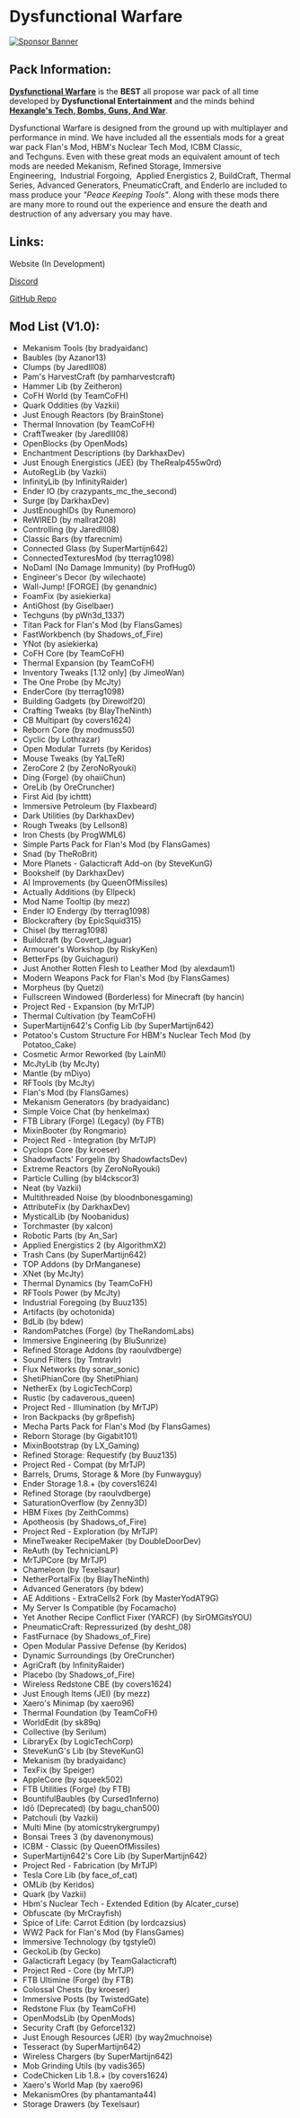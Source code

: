 # Dysfunctional Warfare

[![Sponsor Banner](https://scalacube.com/images/banners/modpack.jpg)](https://scalacube.com/p/_hosting_server_minecraft/2647495)

## Pack Information:

[**Dysfunctional Warfare**](https://legacy.curseforge.com/minecraft/modpacks/dysfunctional-warfare) is the **BEST** all propose war pack of all time developed by **Dysfunctional Entertainment** and the minds behind [**Hexangle's Tech, Bombs, Guns, And War**](https://legacy.curseforge.com/minecraft/modpacks/hexangles-tech-bombs-guns-war).

Dysfunctional Warfare is designed from the ground up with multiplayer and performance in mind. We have included all the essentials mods for a great war pack Flan's Mod, HBM's Nuclear Tech Mod, ICBM Classic, and Techguns. Even with these great mods an equivalent amount of tech mods are needed Mekanism, Refined Storage, Immersive Engineering,  Industrial Forgoing,  Applied Energistics 2, BuildCraft, Thermal Series, Advanced Generators, PneumaticCraft, and EnderIo are included to mass produce your *"Peace Keeping Tools"*. Along with these mods there are many more to round out the experience and ensure the death and destruction of any adversary you may have.

## Links:

Website (In Development)

[Discord](https://discord.gg/my7kTV7VYw)

[GitHub Repo](https://github.com/DysfunctionalDev/DysfunctionalWarfare)

## Mod List (V1.0):

- Mekanism Tools (by bradyaidanc)
- Baubles (by Azanor13)
- Clumps (by Jaredlll08)
- Pam's HarvestCraft (by pamharvestcraft)
- Hammer Lib (by Zeitheron)
- CoFH World (by TeamCoFH)
- Quark Oddities (by Vazkii)
- Just Enough Reactors (by BrainStone)
- Thermal Innovation (by TeamCoFH)
- CraftTweaker (by Jaredlll08)
- OpenBlocks (by OpenMods)
- Enchantment Descriptions (by DarkhaxDev)
- Just Enough Energistics (JEE) (by TheRealp455w0rd)
- AutoRegLib (by Vazkii)
- InfinityLib (by InfinityRaider)
- Ender IO (by crazypants_mc_the_second)
- Surge (by DarkhaxDev)
- JustEnoughIDs (by Runemoro)
- ReWIRED (by mallrat208)
- Controlling (by Jaredlll08)
- Classic Bars (by tfarecnim)
- Connected Glass (by SuperMartijn642)
- ConnectedTexturesMod (by tterrag1098)
- NoDamI (No Damage Immunity) (by ProfHug0)
- Engineer's Decor (by wilechaote)
- Wall-Jump! [FORGE] (by genandnic)
- Foam​Fix (by asiekierka)
- AntiGhost (by Giselbaer)
- Techguns (by pWn3d_1337)
- Titan Pack for Flan's Mod (by FlansGames)
- FastWorkbench (by Shadows_of_Fire)
- YNot (by asiekierka)
- CoFH Core (by TeamCoFH)
- Thermal Expansion (by TeamCoFH)
- Inventory Tweaks [1.12 only] (by JimeoWan)
- The One Probe (by McJty)
- EnderCore (by tterrag1098)
- Building Gadgets (by Direwolf20)
- Crafting Tweaks (by BlayTheNinth)
- CB Multipart (by covers1624)
- Reborn Core (by modmuss50)
- Cyclic (by Lothrazar)
- Open Modular Turrets (by Keridos)
- Mouse Tweaks (by YaLTeR)
- ZeroCore 2 (by ZeroNoRyouki)
- Ding (Forge) (by ohaiiChun)
- OreLib (by OreCruncher)
- First Aid (by ichttt)
- Immersive Petroleum (by Flaxbeard)
- Dark Utilities (by DarkhaxDev)
- Rough Tweaks (by Lellson8)
- Iron Chests (by ProgWML6)
- Simple Parts Pack for Flan's Mod (by FlansGames)
- Snad (by TheRoBrit)
- More Planets - Galacticraft Add-on (by SteveKunG)
- Bookshelf (by DarkhaxDev)
- AI Improvements (by QueenOfMissiles)
- Actually Additions (by Ellpeck)
- Mod Name Tooltip (by mezz)
- Ender IO Endergy (by tterrag1098)
- Blockcraftery (by EpicSquid315)
- Chisel (by tterrag1098)
- Buildcraft (by Covert_Jaguar)
- Armourer's Workshop (by RiskyKen)
- BetterFps (by Guichaguri)
- Just Another Rotten Flesh to Leather Mod (by alexdaum1)
- Modern Weapons Pack for Flan's Mod (by FlansGames)
- Morpheus (by Quetzi)
- Fullscreen Windowed (Borderless) for Minecraft (by hancin)
- Project Red - Expansion (by MrTJP)
- Thermal Cultivation (by TeamCoFH)
- SuperMartijn642's Config Lib (by SuperMartijn642)
- Potatoo's Custom Structure For HBM's Nuclear Tech Mod (by Potatoo_Cake)
- Cosmetic Armor Reworked (by LainMI)
- McJtyLib (by McJty)
- Mantle (by mDiyo)
- RFTools (by McJty)
- Flan's Mod (by FlansGames)
- Mekanism Generators (by bradyaidanc)
- Simple Voice Chat (by henkelmax)
- FTB Library (Forge) (Legacy) (by FTB)
- MixinBooter (by Rongmario)
- Project Red - Integration (by MrTJP)
- Cyclops Core (by kroeser)
- Shadowfacts' Forgelin (by ShadowfactsDev)
- Extreme Reactors (by ZeroNoRyouki)
- Particle Culling (by bl4ckscor3)
- Neat (by Vazkii)
- Multithreaded Noise (by bloodnbonesgaming)
- AttributeFix (by DarkhaxDev)
- MysticalLib (by Noobanidus)
- Torchmaster (by xalcon)
- Robotic Parts (by An_Sar)
- Applied Energistics 2 (by AlgorithmX2)
- Trash Cans (by SuperMartijn642)
- TOP Addons (by DrManganese)
- XNet (by McJty)
- Thermal Dynamics (by TeamCoFH)
- RFTools Power (by McJty)
- Industrial Foregoing (by Buuz135)
- Artifacts (by ochotonida)
- BdLib (by bdew)
- RandomPatches (Forge) (by TheRandomLabs)
- Immersive Engineering (by BluSunrize)
- Refined Storage Addons (by raoulvdberge)
- Sound Filters (by Tmtravlr)
- Flux Networks (by sonar_sonic)
- ShetiPhianCore (by ShetiPhian)
- NetherEx (by LogicTechCorp)
- Rustic (by cadaverous_queen)
- Project Red - Illumination (by MrTJP)
- Iron Backpacks (by gr8pefish)
- Mecha Parts Pack for Flan's Mod (by FlansGames)
- Reborn Storage (by Gigabit101)
- MixinBootstrap (by LX_Gaming)
- Refined Storage: Requestify (by Buuz135)
- Project Red - Compat (by MrTJP)
- Barrels, Drums, Storage & More (by Funwayguy)
- Ender Storage 1.8.+ (by covers1624)
- Refined Storage (by raoulvdberge)
- SaturationOverflow (by Zenny3D)
- HBM Fixes (by ZeithComms)
- Apotheosis (by Shadows_of_Fire)
- Project Red - Exploration (by MrTJP)
- MineTweaker RecipeMaker (by DoubleDoorDev)
- ReAuth (by TechnicianLP)
- MrTJPCore (by MrTJP)
- Chameleon (by Texelsaur)
- NetherPortalFix (by BlayTheNinth)
- Advanced Generators (by bdew)
- AE Additions - ExtraCells2 Fork (by MasterYodAT9G)
- My Server Is Compatible (by Focamacho)
- Yet Another Recipe Conflict Fixer (YARCF) (by SirOMGitsYOU)
- PneumaticCraft: Repressurized (by desht_08)
- FastFurnace (by Shadows_of_Fire)
- Open Modular Passive Defense (by Keridos)
- Dynamic Surroundings (by OreCruncher)
- AgriCraft (by InfinityRaider)
- Placebo (by Shadows_of_Fire)
- Wireless Redstone CBE (by covers1624)
- Just Enough Items (JEI) (by mezz)
- Xaero's Minimap (by xaero96)
- Thermal Foundation (by TeamCoFH)
- WorldEdit (by sk89q)
- Collective (by Serilum)
- LibraryEx (by LogicTechCorp)
- SteveKunG's Lib (by SteveKunG)
- Mekanism (by bradyaidanc)
- TexFix (by Speiger)
- AppleCore (by squeek502)
- FTB Utilities (Forge) (by FTB)
- BountifulBaubles (by Cursed1nferno)
- Idō (Deprecated) (by bagu_chan500)
- Patchouli (by Vazkii)
- Multi Mine (by atomicstrykergrumpy)
- Bonsai Trees 3 (by davenonymous)
- ICBM - Classic (by QueenOfMissiles)
- SuperMartijn642's Core Lib (by SuperMartijn642)
- Project Red - Fabrication (by MrTJP)
- Tesla Core Lib (by face_of_cat)
- OMLib (by Keridos)
- Quark (by Vazkii)
- Hbm's Nuclear Tech - Extended Edition (by Alcater_curse)
- Obfuscate (by MrCrayfish)
- Spice of Life: Carrot Edition (by lordcazsius)
- WW2 Pack for Flan's Mod (by FlansGames)
- Immersive Technology (by tgstyle0)
- GeckoLib (by Gecko)
- Galacticraft Legacy (by TeamGalacticraft)
- Project Red - Core (by MrTJP)
- FTB Ultimine (Forge) (by FTB)
- Colossal Chests (by kroeser)
- Immersive Posts (by TwistedGate)
- Redstone Flux (by TeamCoFH)
- OpenModsLib (by OpenMods)
- Security Craft (by Geforce132)
- Just Enough Resources (JER) (by way2muchnoise)
- Tesseract (by SuperMartijn642)
- Wireless Chargers (by SuperMartijn642)
- Mob Grinding Utils (by vadis365)
- CodeChicken Lib 1.8.+ (by covers1624)
- Xaero's World Map (by xaero96)
- MekanismOres (by phantamanta44)
- Storage Drawers (by Texelsaur)

